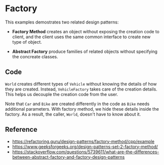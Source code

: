 # Factory

This examples demostrates two related design patterns:

- **Factory Method** creates an object without exposing the creation code to client,
and the client uses the same common interface to create new type of object.

- **Abstract Factory** produce families of related objects without specifying the
concreate classes.

## Code

`World` creates different types of `Vehicle` without knowing the details of how
they are created. Instead, `VehicleFactory` takes care of the creation details.
This helps us decouple the creation code from the user.

Note that `Car` and `Bike` are created differently in the code as `Bike` needs
additional parameters. With factory method, we hide these details inside the
factory. As a result, the caller, `World`, doesn't have to know about it.

## Reference

- https://refactoring.guru/design-patterns/factory-method/cpp/example
- https://www.geeksforgeeks.org/design-patterns-set-2-factory-method/
- https://stackoverflow.com/questions/5739611/what-are-the-differences-between-abstract-factory-and-factory-design-patterns
